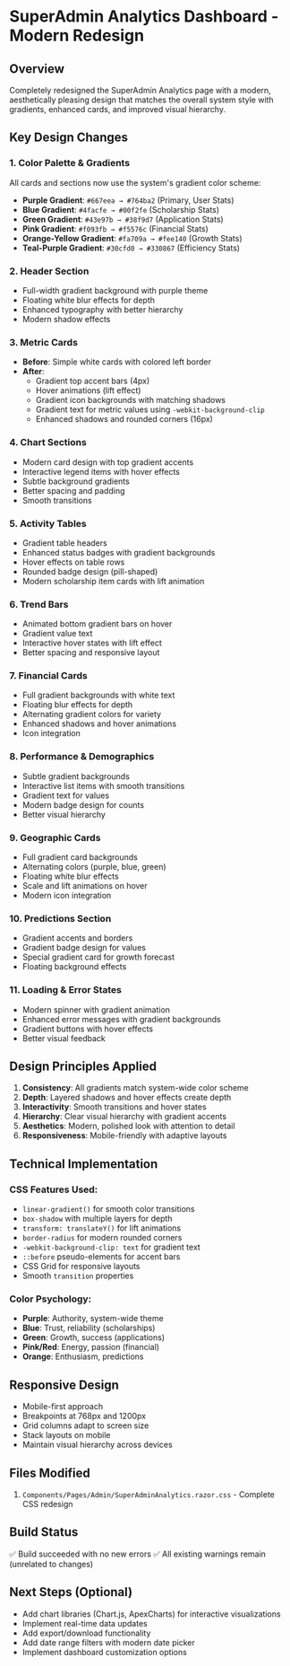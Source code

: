 # SuperAdmin Analytics Dashboard - Modern Redesign

## Overview
Completely redesigned the SuperAdmin Analytics page with a modern, aesthetically pleasing design that matches the overall system style with gradients, enhanced cards, and improved visual hierarchy.

## Key Design Changes

### 1. **Color Palette & Gradients**
All cards and sections now use the system's gradient color scheme:
- **Purple Gradient**: `#667eea → #764ba2` (Primary, User Stats)
- **Blue Gradient**: `#4facfe → #00f2fe` (Scholarship Stats)
- **Green Gradient**: `#43e97b → #38f9d7` (Application Stats)
- **Pink Gradient**: `#f093fb → #f5576c` (Financial Stats)
- **Orange-Yellow Gradient**: `#fa709a → #fee140` (Growth Stats)
- **Teal-Purple Gradient**: `#30cfd0 → #330867` (Efficiency Stats)

### 2. **Header Section**
- Full-width gradient background with purple theme
- Floating white blur effects for depth
- Enhanced typography with better hierarchy
- Modern shadow effects

### 3. **Metric Cards**
- **Before**: Simple white cards with colored left border
- **After**: 
  - Gradient top accent bars (4px)
  - Hover animations (lift effect)
  - Gradient icon backgrounds with matching shadows
  - Gradient text for metric values using `-webkit-background-clip`
  - Enhanced shadows and rounded corners (16px)

### 4. **Chart Sections**
- Modern card design with top gradient accents
- Interactive legend items with hover effects
- Subtle background gradients
- Better spacing and padding
- Smooth transitions

### 5. **Activity Tables**
- Gradient table headers
- Enhanced status badges with gradient backgrounds
- Hover effects on table rows
- Rounded badge design (pill-shaped)
- Modern scholarship item cards with lift animation

### 6. **Trend Bars**
- Animated bottom gradient bars on hover
- Gradient value text
- Interactive hover states with lift effect
- Better spacing and responsive layout

### 7. **Financial Cards**
- Full gradient backgrounds with white text
- Floating blur effects for depth
- Alternating gradient colors for variety
- Enhanced shadows and hover animations
- Icon integration

### 8. **Performance & Demographics**
- Subtle gradient backgrounds
- Interactive list items with smooth transitions
- Gradient text for values
- Modern badge design for counts
- Better visual hierarchy

### 9. **Geographic Cards**
- Full gradient card backgrounds
- Alternating colors (purple, blue, green)
- Floating white blur effects
- Scale and lift animations on hover
- Modern icon integration

### 10. **Predictions Section**
- Gradient accents and borders
- Gradient badge design for values
- Special gradient card for growth forecast
- Floating background effects

### 11. **Loading & Error States**
- Modern spinner with gradient animation
- Enhanced error messages with gradient backgrounds
- Gradient buttons with hover effects
- Better visual feedback

## Design Principles Applied

1. **Consistency**: All gradients match system-wide color scheme
2. **Depth**: Layered shadows and hover effects create depth
3. **Interactivity**: Smooth transitions and hover states
4. **Hierarchy**: Clear visual hierarchy with gradient accents
5. **Aesthetics**: Modern, polished look with attention to detail
6. **Responsiveness**: Mobile-friendly with adaptive layouts

## Technical Implementation

### CSS Features Used:
- `linear-gradient()` for smooth color transitions
- `box-shadow` with multiple layers for depth
- `transform: translateY()` for lift animations
- `border-radius` for modern rounded corners
- `-webkit-background-clip: text` for gradient text
- `::before` pseudo-elements for accent bars
- CSS Grid for responsive layouts
- Smooth `transition` properties

### Color Psychology:
- **Purple**: Authority, system-wide theme
- **Blue**: Trust, reliability (scholarships)
- **Green**: Growth, success (applications)
- **Pink/Red**: Energy, passion (financial)
- **Orange**: Enthusiasm, predictions

## Responsive Design
- Mobile-first approach
- Breakpoints at 768px and 1200px
- Grid columns adapt to screen size
- Stack layouts on mobile
- Maintain visual hierarchy across devices

## Files Modified
1. `Components/Pages/Admin/SuperAdminAnalytics.razor.css` - Complete CSS redesign

## Build Status
✅ Build succeeded with no new errors
✅ All existing warnings remain (unrelated to changes)

## Next Steps (Optional)
- Add chart libraries (Chart.js, ApexCharts) for interactive visualizations
- Implement real-time data updates
- Add export/download functionality
- Add date range filters with modern date picker
- Implement dashboard customization options

